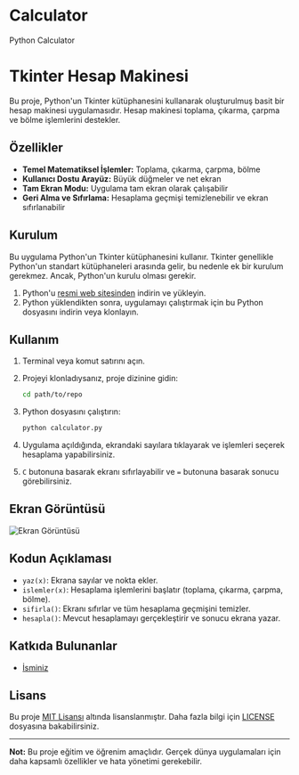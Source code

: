 # Calculator
Python Calculator


# Tkinter Hesap Makinesi

Bu proje, Python'un Tkinter kütüphanesini kullanarak oluşturulmuş basit bir hesap makinesi uygulamasıdır. Hesap makinesi toplama, çıkarma, çarpma ve bölme işlemlerini destekler.

## Özellikler

- **Temel Matematiksel İşlemler:** Toplama, çıkarma, çarpma, bölme
- **Kullanıcı Dostu Arayüz:** Büyük düğmeler ve net ekran
- **Tam Ekran Modu:** Uygulama tam ekran olarak çalışabilir
- **Geri Alma ve Sıfırlama:** Hesaplama geçmişi temizlenebilir ve ekran sıfırlanabilir

## Kurulum

Bu uygulama Python'un Tkinter kütüphanesini kullanır. Tkinter genellikle Python'un standart kütüphaneleri arasında gelir, bu nedenle ek bir kurulum gerekmez. Ancak, Python'un kurulu olması gerekir.

1. Python'u [resmi web sitesinden](https://www.python.org/downloads/) indirin ve yükleyin.
2. Python yüklendikten sonra, uygulamayı çalıştırmak için bu Python dosyasını indirin veya klonlayın.

## Kullanım

1. Terminal veya komut satırını açın.
2. Projeyi klonladıysanız, proje dizinine gidin:
    ```bash
    cd path/to/repo
    ```
3. Python dosyasını çalıştırın:
    ```bash
    python calculator.py
    ```

4. Uygulama açıldığında, ekrandaki sayılara tıklayarak ve işlemleri seçerek hesaplama yapabilirsiniz. 

5. `C` butonuna basarak ekranı sıfırlayabilir ve `=` butonuna basarak sonucu görebilirsiniz.

## Ekran Görüntüsü

![Ekran Görüntüsü](screenshot.png)  <!-- Bu satırı gerçek bir ekran görüntüsü ile değiştirmeyi unutmayın -->

## Kodun Açıklaması

- `yaz(x)`: Ekrana sayılar ve nokta ekler.
- `islemler(x)`: Hesaplama işlemlerini başlatır (toplama, çıkarma, çarpma, bölme).
- `sifirla()`: Ekranı sıfırlar ve tüm hesaplama geçmişini temizler.
- `hesapla()`: Mevcut hesaplamayı gerçekleştirir ve sonucu ekrana yazar.

## Katkıda Bulunanlar

- [İsminiz](https://github.com/username)

## Lisans

Bu proje [MIT Lisansı](LICENSE) altında lisanslanmıştır. Daha fazla bilgi için [LICENSE](LICENSE) dosyasına bakabilirsiniz.

---

**Not:** Bu proje eğitim ve öğrenim amaçlıdır. Gerçek dünya uygulamaları için daha kapsamlı özellikler ve hata yönetimi gerekebilir.
